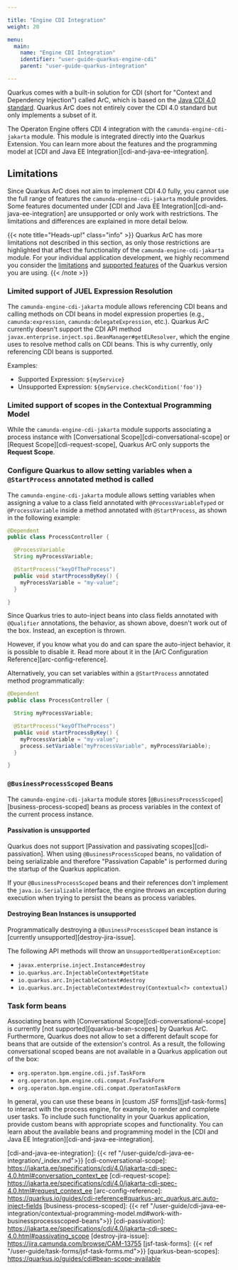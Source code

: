 ```yaml
---

title: "Engine CDI Integration"
weight: 20

menu:
  main:
    name: "Engine CDI Integration"
    identifier: "user-guide-quarkus-engine-cdi"
    parent: "user-guide-quarkus-integration"

---
```


Quarkus comes with a built-in solution for CDI (short for "Context and Dependency Injection") called ArC,
which is based on the [Java CDI 4.0 standard][java-cdi-40-standard]. Quarkus ArC does not entirely cover
the CDI 4.0 standard but only implements a subset of it.

The Operaton Engine offers CDI 4 integration with the `camunda-engine-cdi-jakarta` module. This module is integrated
directly into the Quarkus Extension. You can learn more about the features and the programming model
at [CDI and Java EE Integration][cdi-and-java-ee-integration].

## Limitations

Since Quarkus ArC does not aim to implement CDI 4.0 fully, you cannot use the full range of features
the `camunda-engine-cdi-jakarta` module provides. Some features documented under
[CDI and Java EE Integration][cdi-and-java-ee-integration] are unsupported or only work with restrictions.
The limitations and differences are explained in more detail below.

{{< note title="Heads-up!" class="info" >}}
Quarkus ArC has more limitations not described in this section, as only those restrictions are highlighted
that affect the functionality of the `camunda-engine-cdi-jakarta` module. For your individual application development,
we highly recommend you consider the <a href="https://quarkus.io/guides/cdi-reference#limitations">limitations</a> and
<a href="https://quarkus.io/guides/cdi-reference#supported_features">supported features</a> of the Quarkus version you are using.
{{< /note >}}

### Limited support of JUEL Expression Resolution

The `camunda-engine-cdi-jakarta` module allows referencing CDI beans and calling methods on CDI beans in
model expression properties (e.g., `camunda:expression`, `camunda:delegateExpression`, etc.).
Quarkus ArC currently doesn't support the CDI API method `javax.enterprise.inject.spi.BeanManager#getELResolver`,
which the engine uses to resolve method calls on CDI beans. This is why currently, only referencing
CDI beans is supported.

Examples:

* Supported Expression: `${myService}`
* Unsupported Expression: `${myService.checkCondition('foo')}`

### Limited support of scopes in the Contextual Programming Model

While the `camunda-engine-cdi-jakarta` module supports associating a process instance with
[Conversational Scope][cdi-conversational-scope] or [Request Scope][cdi-request-scope], Quarkus ArC
only supports the **Request Scope**.

### Configure Quarkus to allow setting variables when a `@StartProcess` annotated method is called

The `camunda-engine-cdi-jakarta` module allows setting variables when assigning a value to a class field
annotated with `@ProcessVariableTyped` or `@ProcessVariable` inside a method annotated
with `@StartProcess`, as shown in the following example:

```java
@Dependent
public class ProcessController {

  @ProcessVariable
  String myProcessVariable;

  @StartProcess("keyOfTheProcess")
  public void startProcessByKey() {
    myProcessVariable = "my-value";
  }

}
```

Since Quarkus tries to auto-inject beans into class fields annotated with `@Qualifier` annotations,
the behavior, as shown above, doesn't work out of the box. Instead, an exception is thrown.

However, if you know what you do and can spare the auto-inject behavior, it is possible to disable it.
Read more about it in the [ArC Configuration Reference][arc-config-reference].

Alternatively, you can set variables within a `@StartProcess` annotated method programmatically:

```java
@Dependent
public class ProcessController {

  String myProcessVariable;

  @StartProcess("keyOfTheProcess")
  public void startProcessByKey() {
    myProcessVariable = "my-value";
    process.setVariable("myProcessVariable", myProcessVariable);
  }

}
```

### `@BusinessProcessScoped` Beans

The `camunda-engine-cdi-jakarta` module stores [`@BusinessProcessScoped`][business-process-scoped] beans as
process variables in the context of the current process instance.

#### Passivation is unsupported

Quarkus does not support [Passivation and passivating scopes][cdi-passivation].
When using `@BusinessProcessScoped` beans, no validation of being serializable and therefore
"Passivation Capable" is performed during the startup of the Quarkus application.

If your `@BusinessProcessScoped` beans and their references
don't implement the `java.io.Serializable` interface, the engine throws an exception during execution
when trying to persist the beans as process variables.

#### Destroying Bean Instances is unsupported

Programmatically destroying a `@BusinessProcessScoped` bean instance is
[currently unsupported][destroy-jira-issue].

The following API methods will throw an `UnsupportedOperationException`:

* `javax.enterprise.inject.Instance#destroy`
* `io.quarkus.arc.InjectableContext#getState`
* `io.quarkus.arc.InjectableContext#destroy`
* `io.quarkus.arc.InjectableContext#destroy(Contextual<?> contextual)`

### Task form beans

Associating beans with [Conversational Scope][cdi-conversational-scope] is currently [not supported][quarkus-bean-scopes] by Quarkus ArC.
Furthermore, Quarkus does not allow to set a different default scope for beans that are outside of the extension's control.
As a result, the following conversational scoped beans are not available in a Quarkus application out of the box:

* `org.operaton.bpm.engine.cdi.jsf.TaskForm`
* `org.operaton.bpm.engine.cdi.compat.FoxTaskForm`
* `org.operaton.bpm.engine.cdi.compat.OperatonTaskForm`

In general, you can use these beans in [custom JSF forms][jsf-task-forms] to interact with the process engine, for example, to render and complete user tasks.
To include such functionality in your Quarkus application, provide custom beans with appropriate scopes and functionality.
You can learn about the available beans and programming model in the [CDI and Java EE Integration][cdi-and-java-ee-integration].

[java-cdi-40-standard]: https://jakarta.ee/specifications/cdi/4.0/jakarta-cdi-spec-4.0.html
[cdi-and-java-ee-integration]: {{< ref "/user-guide/cdi-java-ee-integration/_index.md">}}
[cdi-conversational-scope]: https://jakarta.ee/specifications/cdi/4.0/jakarta-cdi-spec-4.0.html#conversation_context_ee
[cdi-request-scope]: https://jakarta.ee/specifications/cdi/4.0/jakarta-cdi-spec-4.0.html#request_context_ee
[arc-config-reference]: https://quarkus.io/guides/cdi-reference#quarkus-arc_quarkus.arc.auto-inject-fields
[business-process-scoped]: {{< ref "/user-guide/cdi-java-ee-integration/contextual-programming-model.md#work-with-businessprocessscoped-beans">}}
[cdi-passivation]: https://jakarta.ee/specifications/cdi/4.0/jakarta-cdi-spec-4.0.html#passivating_scope
[destroy-jira-issue]: https://jira.camunda.com/browse/CAM-13755
[jsf-task-forms]: {{< ref "/user-guide/task-forms/jsf-task-forms.md">}}
[quarkus-bean-scopes]: https://quarkus.io/guides/cdi#bean-scope-available